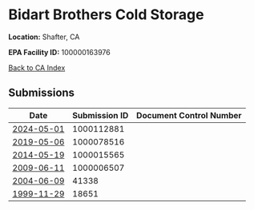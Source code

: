 # Bidart Brothers Cold Storage

**Location:** Shafter, CA

**EPA Facility ID:** 100000163976

[Back to CA Index](../../index.md)

## Submissions

| Date | Submission ID | Document Control Number |
|------|--------------|-------------------------|
| [2024-05-01](submissions/1000112881.md) | 1000112881 |  |
| [2019-05-06](submissions/1000078516.md) | 1000078516 |  |
| [2014-05-19](submissions/1000015565.md) | 1000015565 |  |
| [2009-06-11](submissions/1000006507.md) | 1000006507 |  |
| [2004-06-09](submissions/41338.md) | 41338 |  |
| [1999-11-29](submissions/18651.md) | 18651 |  |
